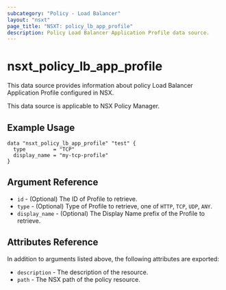 ```yaml
---
subcategory: "Policy - Load Balancer"
layout: "nsxt"
page_title: "NSXT: policy_lb_app_profile"
description: Policy Load Balancer Application Profile data source.
---
```


# nsxt_policy_lb_app_profile

This data source provides information about policy Load Balancer Application Profile configured in NSX.

This data source is applicable to NSX Policy Manager.

## Example Usage

```hcl
data "nsxt_policy_lb_app_profile" "test" {
  type         = "TCP"
  display_name = "my-tcp-profile"
}
```

## Argument Reference

* `id` - (Optional) The ID of Profile to retrieve.
* `type` - (Optional) Type of Profile to retrieve, one of `HTTP`, `TCP`, `UDP`, `ANY`.
* `display_name` - (Optional) The Display Name prefix of the Profile to retrieve.

## Attributes Reference

In addition to arguments listed above, the following attributes are exported:

* `description` - The description of the resource.
* `path` - The NSX path of the policy resource.

